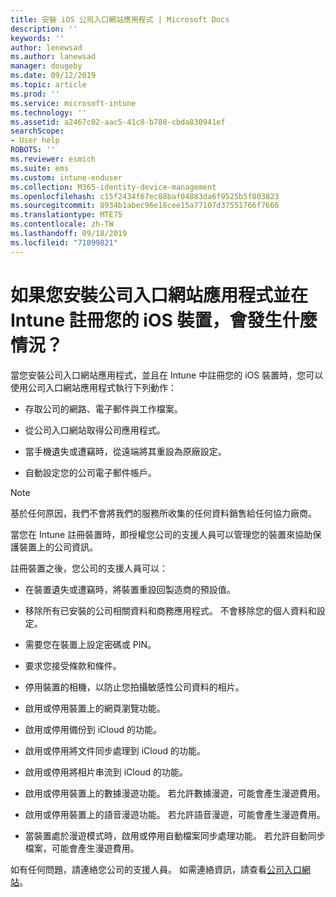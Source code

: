```yaml
---
title: 安裝 iOS 公司入口網站應用程式 | Microsoft Docs
description: ''
keywords: ''
author: lenewsad
ms.author: lanewsad
manager: dougeby
ms.date: 09/12/2019
ms.topic: article
ms.prod: ''
ms.service: microsoft-intune
ms.technology: ''
ms.assetid: a2467c02-aac5-41c8-b788-cbda830941ef
searchScope:
- User help
ROBOTS: ''
ms.reviewer: esmich
ms.suite: ems
ms.custom: intune-enduser
ms.collection: M365-identity-device-management
ms.openlocfilehash: c15f2434f67ec08baf04883da6f9525b5f803823
ms.sourcegitcommit: 8934b1abec96e18cee15a77107d37551766f7666
ms.translationtype: MTE75
ms.contentlocale: zh-TW
ms.lasthandoff: 09/18/2019
ms.locfileid: "71099821"
---
```

# <a name="what-happens-if-you-install-the-company-portal-app-and-enroll-your-ios-device-in-intune"></a>如果您安裝公司入口網站應用程式並在 Intune 註冊您的 iOS 裝置，會發生什麼情況？

當您安裝公司入口網站應用程式，並且在 Intune 中註冊您的 iOS 裝置時，您可以使用公司入口網站應用程式執行下列動作：

- 存取公司的網路、電子郵件與工作檔案。

- 從公司入口網站取得公司應用程式。

- 當手機遺失或遭竊時，從遠端將其重設為原廠設定。

- 自動設定您的公司電子郵件帳戶。

> [!NOTE]
> 基於任何原因，我們不會將我們的服務所收集的任何資料銷售給任何協力廠商。  

當您在 Intune 註冊裝置時，即授權您公司的支援人員可以管理您的裝置來協助保護裝置上的公司資訊。  

註冊裝置之後，您公司的支援人員可以：

- 在裝置遺失或遭竊時，將裝置重設回製造商的預設值。

- 移除所有已安裝的公司相關資料和商務應用程式。 不會移除您的個人資料和設定。

- 需要您在裝置上設定密碼或 PIN。

- 要求您接受條款和條件。

- 停用裝置的相機，以防止您拍攝敏感性公司資料的相片。

- 啟用或停用裝置上的網頁瀏覽功能。

- 啟用或停用備份到 iCloud 的功能。

- 啟用或停用將文件同步處理到 iCloud 的功能。

- 啟用或停用將相片串流到 iCloud 的功能。

- 啟用或停用裝置上的數據漫遊功能。 若允許數據漫遊，可能會產生漫遊費用。

- 啟用或停用裝置上的語音漫遊功能。 若允許語音漫遊，可能會產生漫遊費用。

- 當裝置處於漫遊模式時，啟用或停用自動檔案同步處理功能。 若允許自動同步檔案，可能會產生漫遊費用。



如有任何問題，請連絡您公司的支援人員。 如需連絡資訊，請查看[公司入口網站](https://go.microsoft.com/fwlink/?linkid=2010980)。
